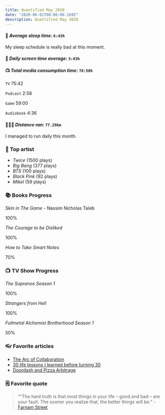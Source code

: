 ```yaml
---
title: Quantified May 2020
date: "2020-06-01T08:00:00.169Z"
description: Quantified May 2020
---
```


#### 🛌 *Average sleep time:* `6:43h`
My sleep schedule is really bad at this moment.

#### 📱 *Daily screen time average:* `3:43h`

#### 📺 *Total media consumption time:* `78:50h`
`TV` 75:42

`Podcast` 2:58

`Game` 59:00

`Audiobook` 4:36

#### 🏃🏻‍♂️ *Distance ran:* `77.29km`
I managed to run daily this month.

### 🎤 Top artist
- *Twice* (1500 plays)
- *Big Bang* (377 plays)
- *BTS* (100 plays)
- *Black Pink* (92 plays)
- *Mikel* (59 plays)

### 📚 Books Progress

*Skin in The Game* - Nassim Nicholas Taleb
<div class="progress-wrapper">
  <div class="progress-bar">
    <div class="inner" style="margin-left: 40%; width: 60%;"></div>
  </div>
  <span>100%</span>
</div>

*The Courage to be Disliked*
<div class="progress-wrapper">
  <div class="progress-bar">
    <div class="inner" style="width: 100%;"></div>
  </div>
  <span>100%</span>
</div>

*How to Take Smart Notes*
<div class="progress-wrapper">
  <div class="progress-bar">
    <div class="inner" style="width: 70%;"></div>
  </div>
  <span>70%</span>
</div>

### 📺 TV Show Progress
*The Sopranos Season 1*
<div class="progress-wrapper">
  <div class="progress-bar">
    <div class="inner" style="width: 100%;"></div>
  </div>
  <div>100%</div>
</div>

*Strangers from Hell*
<div class="progress-wrapper">
  <div class="progress-bar">
    <div class="inner" style="width: 100%;"></div>
  </div>
  <div>100%</div>
</div>

*Fullmetal Alchemist Brotherhood Season 1*
<div class="progress-wrapper">
  <div class="progress-bar">
    <div class="inner" style="width: 50%;"></div>
  </div>
  <div>50%</div>
</div>

### 👓 Favorite articles

- [The Arc of Collaboration](https://kwokchain.com/2019/08/16/the-arc-of-collaboration/)
- [30 life lessons I learned before turning 30](https://nesslabs.com/30-life-lessons)
- [Doordash and Pizza Arbitrage](https://themargins.substack.com/p/doordash-and-pizza-arbitrage)

### 🗒 Favorite quote

> “"The hard truth is that most things in your life – good and bad – are your fault. The sooner you realize that, the better things will be.” - [Farnam Street](https://fs.blog)

